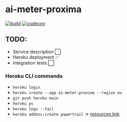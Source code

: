 # ai-meter-proxima

[![build](https://github.com/ximtech/ai-meter-proxima/actions/workflows/build.yml/badge.svg)](https://github.com/ximtech/ai-meter-proxima/actions/workflows/build.yml)
[![codecov](https://codecov.io/gh/ximtech/ai-meter-proxima/graph/badge.svg?token=sk52IIbiSK)](https://codecov.io/gh/ximtech/ai-meter-proxima)

## TODO:

- Service description ⬜
- Heroku deployment ✅
- Integration tests ⬜

### Heroku CLI commands

- `heroku login`
- `heroku create --app ai-meter-proxima --region eu`
- `git push heroku main`
- `heroku ps`
- `heroku logs --tail`
- `heroku addons:create papertrail` -> [resources link](https://dashboard.heroku.com/apps/ai-meter-proxima/resources)